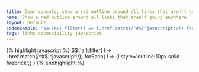 ```yaml
---
title: Dear console, show a red outline around all links that aren't going anywhere
name: Show a red outline around all links that aren't going anywhere
layout: default
codeexample: '$$(±a±).filter(l => l.href.match(/^#$|^javascript:/)).forEach((l)=>{l.style=±outline:10px solid firebrick±;})'
tags: links accessibility javascript
---
```


{% highlight javascript %}
$$('a').filter(
    l => l.href.match(/^#$|^javascript:/)).forEach(
        l => {l.style='outline:10px solid firebrick';}
)
{% endhighlight %}


